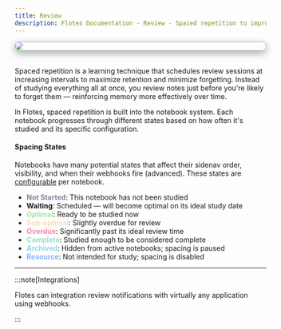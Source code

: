 ```yaml
---
title: Review
description: Flotes Documentation - Review - Spaced repetition to improve efficiency
---
```


<div style="border: 1px solid rgba(108, 112, 134, .5); border-radius: 8px; box-shadow: rgba(0, 0, 0, .35) 0 5px 15px; margin-bottom: 2rem;">
  <img style="border-radius: 12px" src="https://ik.imagekit.io/flotes/flotes/flotes-home-a11y.png?updatedAt=1747234641795" />
</div>


Spaced repetition is a learning technique that schedules review sessions at increasing intervals to maximize retention and minimize forgetting. Instead of studying everything all at once, you review notes just before you're likely to forget them — reinforcing memory more effectively over time.

In Flotes, spaced repetition is built into the notebook system. Each notebook progresses through different states based on how often it's studied and its specific configuration.

#### Spacing States

Notebooks have many potential states that affect their sidenav order, visibility, and when their webhooks fire (advanced). These states are [configurable](/concepts/notebooks/#options) per notebook.

- <span style="color: #7f849c">**Not Started**</span>: This notebook has not been studied
- **Waiting**: Scheduled — will become optimal on its ideal study date
- <span style="color: #a6e3a1">**Optimal**</span>: Ready to be studied now
- <span style="color: #f9e2af">**Sub-optimal**</span>: Slightly overdue for review
- <span style="color: #f38ba8">**Overdue**</span>: Significantly past its ideal review time
- <span style="color: #94e2d5">**Complete**</span>: Studied enough to be considered complete
- <span style="color: #89dceb">**Archived**</span>: Hidden from active notebooks; spacing is paused
- <span style="color: #89b4fa">**Resource**</span>: Not intended for study; spacing is disabled

---

:::note[Integrations]

Flotes can integration review notifications with virtually any application using webhooks.

:::
